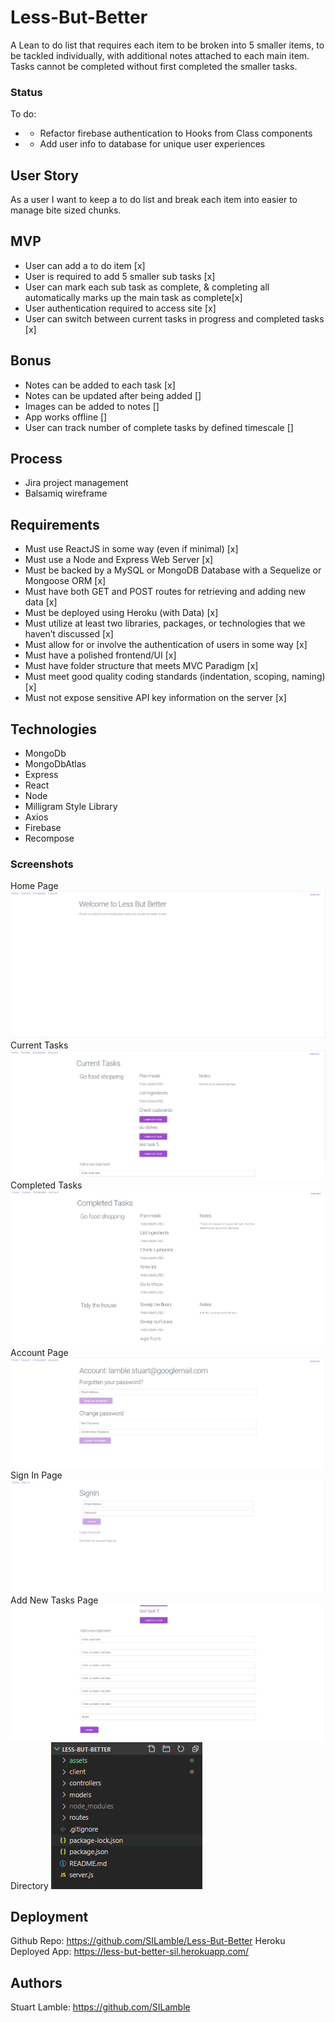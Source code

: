 # Less-But-Better

A Lean to do list that requires each item to be broken into 5 smaller items, to be tackled individually, with additional notes attached to each main item. Tasks cannot be completed without first completed the smaller tasks.

### Status

To do:

* * Refactor firebase authentication to Hooks from Class components
* * Add user info to database for unique user experiences

## User Story

As a user I want to keep a to do list and break each item into easier to manage bite sized chunks.

## MVP

* User can add a to do item [x]
* User is required to add 5 smaller sub tasks [x]
* User can mark each sub task as complete, & completing all automatically marks up the main task as complete[x]
* User authentication required to access site [x]
* User can switch between current tasks in progress and completed tasks [x]

## Bonus

* Notes can be added to each task [x]
* Notes can be updated after being added []
* Images can be added to notes []
* App works offline []
* User can track number of complete tasks by defined timescale []

## Process

* Jira project management
* Balsamiq wireframe 

## Requirements

* Must use ReactJS in some way (even if minimal) [x]
* Must use a Node and Express Web Server [x]
* Must be backed by a MySQL or MongoDB Database with a Sequelize or Mongoose ORM [x]
* Must have both GET and POST routes for retrieving and adding new data [x]
* Must be deployed using Heroku (with Data) [x]
* Must utilize at least two libraries, packages, or technologies that we haven’t discussed [x]
* Must allow for or involve the authentication of users in some way [x]
* Must have a polished frontend/UI [x]
* Must have folder structure that meets MVC Paradigm [x]
* Must meet good quality coding standards (indentation, scoping, naming) [x]
* Must not expose sensitive API key information on the server [x]

## Technologies

* MongoDb
* MongoDbAtlas
* Express
* React
* Node
* Milligram Style Library 
* Axios
* Firebase
* Recompose

### Screenshots

Home Page
![Screenshot - homepage](https://github.com/SILamble/Less-But-Better/blob/master/assets/screenshots/Cap-home.PNG)
Current Tasks
![Screenshot - current tasks](https://github.com/SILamble/Less-But-Better/blob/master/assets/screenshots/Cap-current.PNG)
Completed Tasks
![Screenshot - completed tasks](https://github.com/SILamble/Less-But-Better/blob/master/assets/screenshots/Cap-completed.PNG)
Account Page
![Screenshot - account page](https://github.com/SILamble/Less-But-Better/blob/master/assets/screenshots/cap-account.PNG)
Sign In Page
![Screenshot - sign in page](https://github.com/SILamble/Less-But-Better/blob/master/assets/screenshots/cap-signIn.PNG)
Add New Tasks Page
![Screenshot - new tasks page](https://github.com/SILamble/Less-But-Better/blob/master/assets/screenshots/Cap-addNew.PNG)
Directory 
![Screenshot - directory](https://github.com/SILamble/Less-But-Better/blob/master/assets/screenshots/cap-directory.PNG)

## Deployment

Github Repo: https://github.com/SILamble/Less-But-Better
Heroku Deployed App: https://less-but-better-sil.herokuapp.com/

## Authors

Stuart Lamble: https://github.com/SILamble

